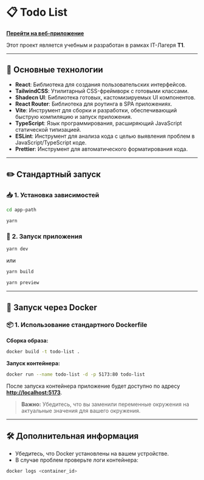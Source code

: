 # 📋 Todo List

**[Перейти на веб-приложение](https://to-do-list-v1s-projects.vercel.app/)**

Этот проект является учебным и разработан в рамках IT-Лагеря **T1**.

---

## 🚀 **Основные технологии**

- **React**: Библиотека для создания пользовательских интерфейсов.
- **TailwindCSS**: Утилитарный CSS-фреймворк с готовыми классами.
- **Shadecn UI**: Библиотека готовых, кастомизируемых UI компонентов.
- **React Router**: Библиотека для роутинга в SPA приложениях.
- **Vite**: Инструмент для сборки и разработки, обеспечивающий быструю компиляцию и запуск приложения.
- **TypeScript**: Язык программирования, расширяющий JavaScript статической типизацией.
- **ESLint**: Инструмент для анализа кода с целью выявления проблем в JavaScript/TypeScript коде.
- **Prettier**: Инструмент для автоматического форматирования кода.

---

## ✏️ **Стандартный запуск**

### 📥 **1. Установка зависимостей**

```bash
cd app-path
```

```bash
yarn
```

### 🎊 **2. Запуск приложения**

```bash
yarn dev
```

или

```bash
yarn build
```

```bash
yarn preview
```

---

## 🐳 **Запуск через Docker**

### 📦 **1. Использование стандартного Dockerfile**

**Сборка образа:**

```bash
docker build -t todo-list .
```

**Запуск контейнера:**

```bash
docker run --name todo-list -d -p 5173:80 todo-list
```

После запуска контейнера приложение будет доступно по адресу **[http://localhost:5173](http://localhost:5173)**.

> **Важно:** Убедитесь, что вы заменили переменные окружения на актуальные значения для вашего окружения.

---

## 🛠️ **Дополнительная информация**

- Убедитесь, что Docker установлены на вашем устройстве.
- В случае проблем проверьте логи контейнера:

```bash
docker logs <container_id>
```
